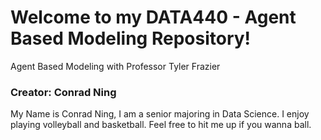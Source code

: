 # Welcome to my DATA440 - Agent Based Modeling Repository!
Agent Based Modeling with Professor Tyler Frazier
### Creator: Conrad Ning
My Name is Conrad Ning, I am a senior majoring in Data Science. I enjoy playing volleyball and basketball. Feel free to hit me up if you wanna ball. 
